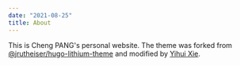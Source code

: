 ```yaml
---
date: "2021-08-25"
title: About
---
```


This is Cheng PANG's personal website. The theme was forked from [@jrutheiser/hugo-lithium-theme](https://github.com/jrutheiser/hugo-lithium-theme) and modified by [Yihui Xie](https://github.com/yihui/hugo-lithium).

